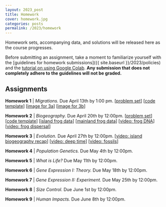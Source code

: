 ```yaml
---
layout: 2023_post
title: Homework
cover: homework.jpg
categories: posts
permalink: /2023/homework
---
```


Homework sets, accompanying data, and solutions will be released here as the course progresses.

Before submitting an assignment, take a moment to familiarize yourself with the [guidelines for homework submissions]({{ site.baseurl }}/2023/policies) and the [tutorial on using Google Colab](https://colab.research.google.com/drive/1fq_HaiuYb1L18uGcoA3eGs6taiUafR-6?usp=sharing). **Any submission that does not completely adhere to the guidelines will not be graded.**
 
## Assignments

**Homework 1** \| *Migrations.* Due April 13th by 1:00 pm. [[problem set](http://rpdata.caltech.edu/courses/bi1_2023/homework/wk1_migrations/hw1_migrations_PROBLEMS.pdf)] [[code template](https://colab.research.google.com/drive/1Ehk2WdWPd3pdxADoJWzATHOsOdncAW6J?usp=sharing)] [[image for 3a](http://rpdata.caltech.edu/courses/bi1_2023/homework/wk1_migrations/elephants_3a.jpg)] [[image for 3b](http://rpdata.caltech.edu/courses/bi1_2023/homework/wk1_migrations/elephants_3b.jpg)]

**Homework 2** \| *Biogeography.* Due April 20th by 12:00pm. [[problem set](http://rpdata.caltech.edu/courses/bi1_2023/homework/wk2_biogeography/hw2_biogeography_PROBLEMS.pdf)] [[code template](https://colab.research.google.com/drive/11lmLRkptBAO6S09NvbB096zDo19E5TqW?usp=sharing)] [[island frog data](http://rpdata.caltech.edu/courses/bi1_2023/homework/wk2_biogeography/frogs_st.txt)] [[mainland frog data](http://rpdata.caltech.edu/courses/bi1_2023/homework/wk2_biogeography/frogs_africa.txt)] [[video: frog DNA](http://rpdata.caltech.edu/courses/bi1_2023/videos/frogs_DNA.mp4)] [[video: frog dispersal](http://rpdata.caltech.edu/courses/bi1_2023/videos/frogs_dispersal.mp4)]

**Homework 3** \| *Evolution.* Due April 27th by 12:00pm. [[video: island biogeography recap](http://rpdata.caltech.edu/courses/bi1_2023/videos/island_biogeo.mp4)] [[video: deep time](http://rpdata.caltech.edu/courses/bi1_2023/videos/deep_time.mp4)] [[video: fossils](http://rpdata.caltech.edu/courses/bi1_2023/videos/fossils.mp4)]

**Homework 4** \| *Population Genetics.* Due May 4th by 12:00pm.

**Homework 5** \| *What is Life?* Due May 11th by 12:00pm.

**Homework 6** \| *Gene Expression I: Theory.* Due May 18th by 12:00pm.

**Homework 7** \| *Gene Expression II: Experiment.* Due May 25th by 12:00pm.

**Homework 8** \| *Size Control.* Due June 1st by 12:00pm.

**Homework 9** \| *Human Impacts.* Due June 8th by 12:00pm.